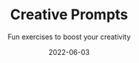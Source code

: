 ---
title: "Creative Prompts"
subtitle: "Fun exercises to boost your creativity"
description: "Get your creativity in shape with these creative exercises."
external_url: /prompts
date: 2022-06-03
image: "img/random-word-pairs-workout-thumb.gif"
background_color: "#5426e8"
color: "white"
categories: ['Creativity']
tags: ['Creative exercises']
priority: 50
type: ['App']
---